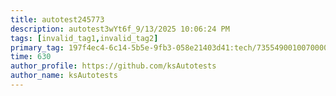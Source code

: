 ```yaml
---
title: autotest245773
description: autotest3wYt6f_9/13/2025 10:06:24 PM
tags: [invalid_tag1,invalid_tag2]
primary_tag: 197f4ec4-6c14-5b5e-9fb3-058e21403d41:tech/73554900100700000996/67838200100800006287
time: 630
author_profile: https://github.com/ksAutotests
author_name: ksAutotests
---
```

